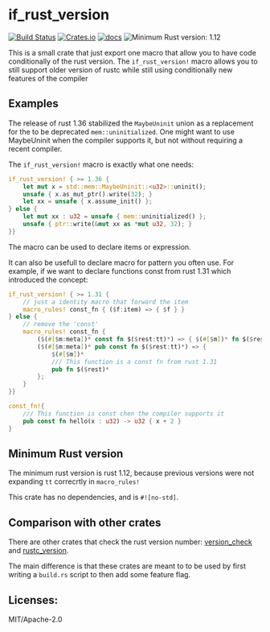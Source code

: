 # if_rust_version

[![Build Status](https://travis-ci.org/ogoffart/if_rust_version.svg?branch=master)](https://travis-ci.org/ogoffart/if_rust_version)
[![Crates.io](https://img.shields.io/crates/v/if_rust_version.svg)](https://crates.io/crates/if_rust_version)
[![docs](https://docs.rs/if_rust_version/badge.svg)](https://docs.rs/if_rust_version)
![Minimum Rust version: 1.12](https://img.shields.io/badge/rustc-1.12+-lightgray.svg)

This is a small crate that just export one macro that allow you to have code
conditionally of the rust version.
The `if_rust_version!` macro allows you to still
support older version
of rustc while still using conditionally new features of the compiler

## Examples

The release of rust 1.36 stabilized the `MaybeUninit` union as a replacement
for the to be deprecated `mem::uninitialized`. One might want to use
MaybeUninit when the compiler supports it, but not without requiring a recent compiler.

The `if_rust_version!` macro is exactly what one needs:

```rust
if_rust_version! { >= 1.36 {
    let mut x = std::mem::MaybeUninit::<u32>::uninit();
    unsafe { x.as_mut_ptr().write(32); }
    let xx = unsafe { x.assume_init() };
} else {
    let mut xx : u32 = unsafe { mem::uninitialized() };
    unsafe { ptr::write(&mut xx as *mut u32, 32); }
}}
```

The macro can be used to declare items or expression.

It can also be usefull to declare macro for pattern you often use.
For example, if we want to declare functions const from rust 1.31 which
introduced the concept:

```rust
if_rust_version! { >= 1.31 {
    // just a identity macro that forward the item
    macro_rules! const_fn { ($f:item) => { $f } }
} else {
    // remove the 'const'
    macro_rules! const_fn {
        ($(#[$m:meta])* const fn $($rest:tt)*) => { $(#[$m])* fn $($rest)* };
        ($(#[$m:meta])* pub const fn $($rest:tt)*) => {
            $(#[$m])*
            /// This function is a const fn from rust 1.31
            pub fn $($rest)*
        };
    }
}}

const_fn!{
    /// This function is const chen the compiler supports it
    pub const fn hello(x : u32) -> u32 { x + 2 }
}
```

## Minimum Rust version

The minimum rust version is rust 1.12, because previous versions were
not expanding `tt` correcrtly in `macro_rules!`

This crate has no dependencies, and is `#![no-std]`.

## Comparison with other crates

There are other crates that check the rust version number:
[version_check](https://crates.io/crates/version_check) and
[rustc_version](https://crates.io/crates/rustc_version).

The main difference is that these crates are meant to to be
used by first writing a `build.rs` script to then add some
feature flag.

## Licenses:

MIT/Apache-2.0
